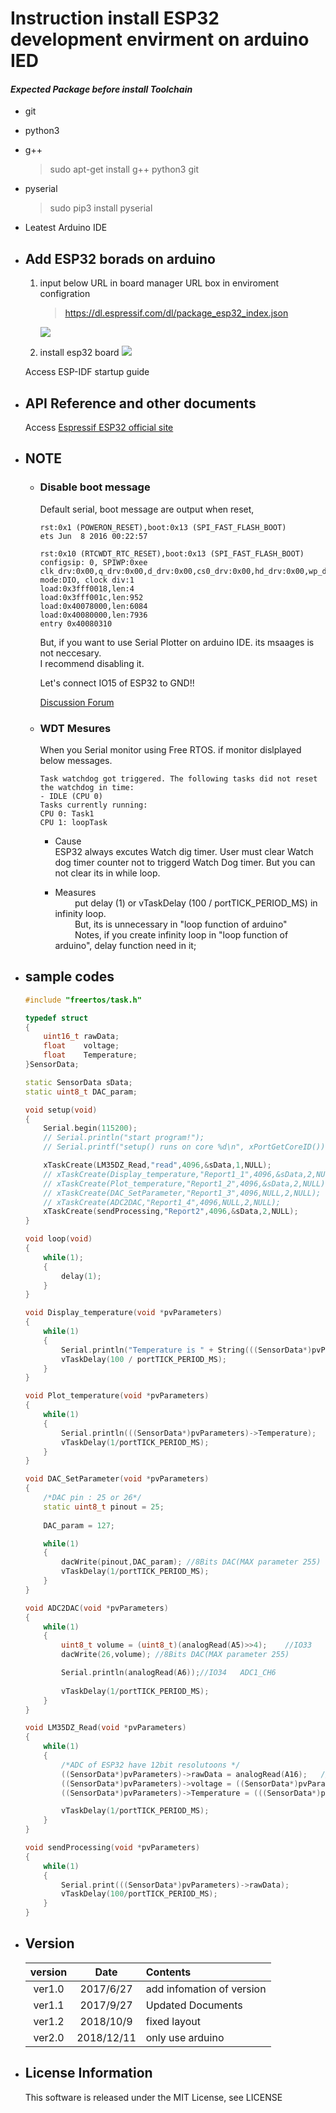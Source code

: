 # Instruction install ESP32 development envirment on arduino IED


#### ***Expected Package before install Toolchain***
- git
- python3
- g++
    > sudo apt-get install g++ python3 git
- pyserial
    > sudo pip3 install pyserial
- Leatest Arduino IDE

- ## Add ESP32 borads on arduino

    1. input below URL in board manager URL box in enviroment configration
        > https://dl.espressif.com/dl/package_esp32_index.json   

        ![](./pictures/BoradManager.png)
    2. install esp32 board 
        ![](./pictures/install.png)

    Access ESP-IDF startup guide 


- ## API Reference and other documents
    Access [Espressif ESP32 official site](https://docs.espressif.com/projects/esp-idf/en/latest/get-started/linux-setup.html)

- ## NOTE
    - ### Disable boot message
        Default serial, boot message are output when reset,
        ~~~
        rst:0x1 (POWERON_RESET),boot:0x13 (SPI_FAST_FLASH_BOOT)
        ets Jun  8 2016 00:22:57

        rst:0x10 (RTCWDT_RTC_RESET),boot:0x13 (SPI_FAST_FLASH_BOOT)
        configsip: 0, SPIWP:0xee
        clk_drv:0x00,q_drv:0x00,d_drv:0x00,cs0_drv:0x00,hd_drv:0x00,wp_drv:0x00
        mode:DIO, clock div:1
        load:0x3fff0018,len:4
        load:0x3fff001c,len:952
        load:0x40078000,len:6084
        load:0x40080000,len:7936
        entry 0x40080310
        ~~~

        But, if you want to use Serial Plotter on arduino IDE. its msaages is not neccesary.   
        I recommend disabling it.   

        Let's connect IO15 of ESP32 to GND!!
    
        [Discussion Forum](https://www.esp32.com/viewtopic.php?t=1658)

    - ### WDT Mesures
        When you Serial monitor using Free RTOS.
        if monitor dislplayed below messages.
        ~~~
        Task watchdog got triggered. The following tasks did not reset the watchdog in time:
        - IDLE (CPU 0)
        Tasks currently running:
        CPU 0: Task1
        CPU 1: loopTask
        ~~~

        - Cause   
        ESP32 always excutes Watch dig timer.
        User must clear Watch dog timer counter not to triggerd Watch Dog timer.
        But you can not clear its in while loop.

        - Measures   
        put delay (1) or vTaskDelay (100 / portTICK_PERIOD_MS) in infinity loop.   
        But, its is unnecessary in "loop function of arduino"   
        Notes, if you create infinity loop in "loop function of arduino", delay function need in it;   

- ## sample codes
    ~~~c++
    #include "freertos/task.h"

    typedef struct
    {
        uint16_t rawData;
        float    voltage;
        float    Temperature;
    }SensorData;

    static SensorData sData;
    static uint8_t DAC_param; 

    void setup(void)
    {
        Serial.begin(115200);
        // Serial.println("start program!");
        // Serial.printf("setup() runs on core %d\n", xPortGetCoreID());
    
        xTaskCreate(LM35DZ_Read,"read",4096,&sData,1,NULL);
        // xTaskCreate(Display_temperature,"Report1_1",4096,&sData,2,NULL);
        // xTaskCreate(Plot_temperature,"Report1_2",4096,&sData,2,NULL);
        // xTaskCreate(DAC_SetParameter,"Report1_3",4096,NULL,2,NULL);
        // xTaskCreate(ADC2DAC,"Report1_4",4096,NULL,2,NULL);
        xTaskCreate(sendProcessing,"Report2",4096,&sData,2,NULL);
    }

    void loop(void)
    {
        while(1);
        {
            delay(1);
        }
    }

    void Display_temperature(void *pvParameters)
    {
        while(1)
        {
            Serial.println("Temperature is " + String(((SensorData*)pvParameters)->Temperature) + "Degree C");
            vTaskDelay(100 / portTICK_PERIOD_MS);
        }
    }

    void Plot_temperature(void *pvParameters)
    {
        while(1)
        {
            Serial.println(((SensorData*)pvParameters)->Temperature);
            vTaskDelay(1/portTICK_PERIOD_MS);
        }   
    }

    void DAC_SetParameter(void *pvParameters)
    {
        /*DAC pin : 25 or 26*/
        static uint8_t pinout = 25;
        
        DAC_param = 127;

        while(1)
        {    
            dacWrite(pinout,DAC_param); //8Bits DAC(MAX parameter 255)
            vTaskDelay(1/portTICK_PERIOD_MS);
        }
    }

    void ADC2DAC(void *pvParameters)
    {   
        while(1)
        {
            uint8_t volume = (uint8_t)(analogRead(A5)>>4);    //IO33	ADC1_CH5
            dacWrite(26,volume); //8Bits DAC(MAX parameter 255)

            Serial.println(analogRead(A6));//IO34 	ADC1_CH6
            
            vTaskDelay(1/portTICK_PERIOD_MS);        
        }
    }

    void LM35DZ_Read(void *pvParameters)
    {
        while(1)
        {
            /*ADC of ESP32 have 12bit resolutoons */   
            ((SensorData*)pvParameters)->rawData = analogRead(A16);   //IO14 ADC2_CH6
            ((SensorData*)pvParameters)->voltage = ((SensorData*)pvParameters)->rawData * (3600.f / 4096.f);
            ((SensorData*)pvParameters)->Temperature = (((SensorData*)pvParameters)->voltage - 400.f) / 19.5f;

            vTaskDelay(1/portTICK_PERIOD_MS);
        }   
    }

    void sendProcessing(void *pvParameters)
    {
        while(1)
        {
            Serial.print(((SensorData*)pvParameters)->rawData);
            vTaskDelay(100/portTICK_PERIOD_MS);
        }
    }
    ~~~

- ## Version

    |version  |Date|Contents|
    |:-----:|:-------:|:----------------|
    |ver1.0 |2017/6/27|add infomation of version|   
    |ver1.1 |2017/9/27|Updated Documents|
    |ver1.2 |2018/10/9|fixed layout|
    |ver2.0 |2018/12/11|only use arduino|


- ## License Information
   This software is released under the MIT License, see LICENSE